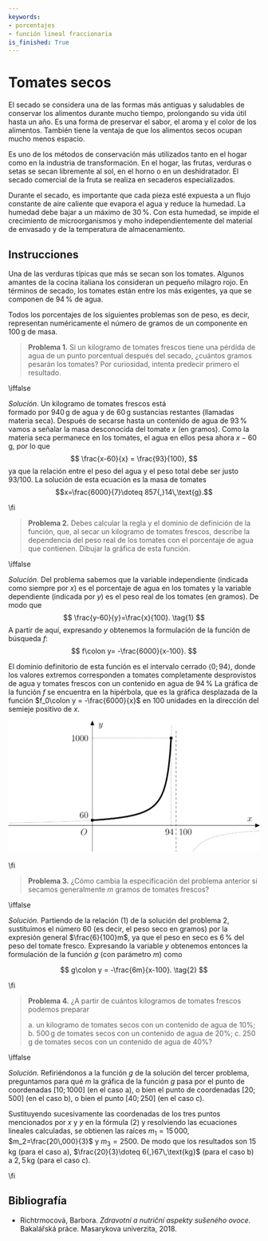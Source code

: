 ```yaml
---
keywords:
- porcentajes
- función lineal fraccionaria
is_finished: True
---
```


# Tomates secos

El secado se considera una de las formas más antiguas y saludables de conservar los alimentos durante mucho tiempo, 
prolongando su vida útil hasta un año. Es una forma de preservar el sabor, el aroma y el color de los alimentos.
También tiene la ventaja de que los alimentos secos ocupan mucho menos espacio.

Es uno de los métodos de conservación más utilizados tanto en el hogar como
en la industria de transformación. En el hogar, las frutas, verduras o setas se secan libremente al sol, 
en el horno o en un deshidratador.  El secado comercial de la fruta se realiza en secaderos especializados.

Durante el secado, es importante que cada pieza esté expuesta a un flujo constante de aire caliente
que evapora el agua y reduce la humedad. La humedad debe bajar a 
un máximo de $30\,\%$. Con esta humedad, se impide el crecimiento de microorganismos y moho 
independientemente del material de envasado y de la temperatura de almacenamiento. 

## Instrucciones

Una de las verduras típicas que más se secan son los tomates. Algunos amantes 
de la cocina italiana los consideran un pequeño milagro rojo. En términos de secado, los tomates están 
entre los más exigentes, ya que se componen de $94\,\%$ de agua. 

Todos los porcentajes de los siguientes problemas son 
de peso, es decir, representan numéricamente el número de gramos de un componente en $100\,\text{g}$ de masa.

> **Problema 1.** Si un kilogramo de 
> tomates frescos tiene una pérdida de agua de un 
> punto porcentual después del secado, ¿cuántos gramos pesarán los tomates? 
> Por curiosidad, intenta predecir primero el resultado.

\iffalse

*Solución.* Un kilogramo de tomates frescos está  
formado por $940\,\text{g}$ de agua y de $60\,\text{g}$ 
sustancias restantes (llamadas materia seca). Después de secarse hasta un contenido de agua de 
$93\,\%$ vamos a señalar la masa desconocida del tomate $x$ (en 
gramos). Como la materia seca permanece en los tomates, el agua en 
ellos pesa ahora $x-60\,\text{g}$, por lo que
$$
\frac{x-60}{x} = \frac{93}{100},
$$
ya que la relación entre el peso del agua y el peso total debe 
ser justo $93/100$. La solución de esta ecuación es la masa de 
tomates 
$$x=\frac{6000}{7}\doteq 857{,}14\,\text{g}.$$

\fi

> **Problema 2.** Debes calcular la regla y el dominio de definición de la función, 
> que, al secar un kilogramo de tomates frescos, 
> describe la dependencia del peso real de los tomates con 
> el porcentaje de agua que contienen. Dibujar 
> la gráfica de esta función.

\iffalse

*Solución.* Del problema sabemos que la variable independiente (indicada como siempre por $x$) es el 
porcentaje de agua en los tomates y la variable dependiente 
(indicada por $y$) es el peso real de los tomates (en gramos). 
De modo que
$$
\frac{y-60}{y}=\frac{x}{100}. \tag{1}
$$
A partir de aquí, expresando $y$ obtenemos la formulación de la función de búsqueda $f$:
$$
f\colon y= -\frac{6000}{x-100}.
$$

El dominio definitorio de esta función es el intervalo cerrado 
$\left\langle 0; 94 \right\rangle$, donde los valores extremos 
corresponden a tomates completamente desprovistos de agua y tomates frescos 
con un contenido en agua de $94\,\%$ La gráfica de la función $f$ se encuentra 
en la hipérbola, que es la gráfica desplazada de la función 
$f_0\colon y = -\frac{6000}{x}$ en 100 unidades en 
la dirección 
del semieje positivo de $x$.

![Gráfica de la función f](00025.jpg)

\fi

> **Problema 3.** ¿Cómo cambia la especificación del problema anterior 
> si secamos generalmente $m$ gramos de 
> tomates frescos?

\iffalse

*Solución.* Partiendo de la relación $(1)$ de la solución del problema 2, 
sustituimos el número $60$ (es decir, el peso seco en 
gramos) por la expresión general $\frac{6}{100}m$, ya que 
el peso en seco es $6\,\%$ del peso del tomate fresco. 
Expresando la variable $y$ obtenemos entonces la formulación de la función 
$g$ (con parámetro $m$) como

$$
g\colon y = -\frac{6m}{x-100}. \tag{2}
$$

\fi

> **Problema 4.** ¿A partir de cuántos kilogramos de tomates frescos 
> podemos preparar
>
> a. un kilogramo de tomates secos con un contenido de agua de $10\%$;
> b. $500\,\text{g}$ de tomates secos con un contenido de agua de $20\%$;
> c. $250\,\text{g}$ de tomates secos con un contenido de agua de $40\%$?

\iffalse

*Solución.* Refiriéndonos a la función $g$ de la solución del tercer 
problema, preguntamos para qué $m$ la gráfica de la función 
$g$ pasa por el punto de coordenadas $[10;1000]$ (en el caso a), 
o bien el punto de coordenadas $[20;500]$ (en el caso b), 
o bien el punto $[40;250]$ (en el caso c). 

Sustituyendo sucesivamente las coordenadas de los tres puntos mencionados 
por $x$ y $y$ en la fórmula $(2)$ y resolviendo las ecuaciones lineales 
calculadas, se obtienen las raíces $m_1=15\,000$, $m_2=\frac{20\,000}{3}$ 
y $m_3=2500$. De modo que los resultados son $15\,\text{kg}$ (para el caso a), 
$\frac{20}{3}\doteq 6{,}67\,\text{kg}$ (para el caso b) a $2{,}5\,\text{kg}$ (para el caso c).

\fi

## Bibliografía

* Richtrmocová, Barbora. *Zdravotní a nutriční aspekty sušeného ovoce.* Bakalářská práce. Masarykova univerzita, 2018. 







